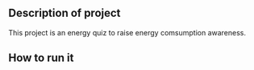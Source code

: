 ## Description of project

This project is an energy quiz to raise energy comsumption awareness.

## How to run it

